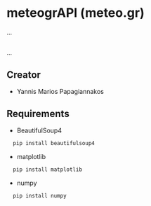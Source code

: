 # meteogrAPI (meteo.gr)
...

## 
...

## Creator
* Yannis Marios Papagiannakos

## Requirements
* BeautifulSoup4
```bash
  pip install beautifulsoup4
```

* matplotlib
```bash
  pip install matplotlib
```

* numpy
```bash
  pip install numpy
```
